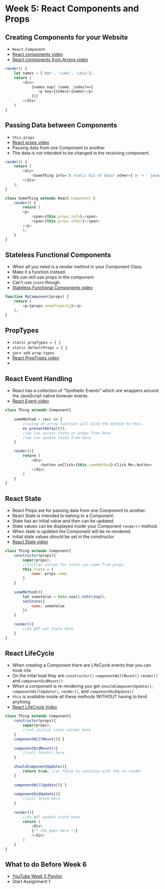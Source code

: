 # Week 5: React Components and Props

## Creating Components for your Website

- `React.Component`
- [React components video](https://www.youtube.com/watch?v=W08trP5ZkmY)
- [React components from Arrays video](https://www.youtube.com/watch?v=Nzy5Qv-XQQQ)

```javascript
render() {
    let names = ['Han', 'Luke', 'Leia'];
    return (
        <div>
            {names.map( (name, index)=>{
               <p key={index}>{name}</p>
            })}
        </div>
    )
}
```

## Passing Data between Components

- `this.props`
- [React props video](https://www.youtube.com/watch?v=-yRDaVFsvvQ)
- Passing data from one Component to another
- The data is not intended to be changed in the receiving component.

```javascript
render() {
    return (
        <div>
            <SomeThing info="A static bit of data" other={'a' + ' javascript ' + 'expression'} />
        </div>
    );
}
```

```javascript
class SomeThing extends React.Component {
    render() {
        return (
        <p>
            <span>{this.props.info}</span>
            <span>{this.props.other}</span>
        </p>
        );
    }
}
```

## Stateless Functional Components

- When all you need is a render method in your Component Class
- Make it a function instead.
- We can still use props in the component
- Can't use `state` though.
- [Stateless Functional Components video](https://www.youtube.com/watch?v=o6i48RUmCvo)

```javascript
function MyComponent(props) {
    return (
        <p>{props.someProperty}</p>
    );
}
```

## PropTypes

- `static propTypes = { }`
- `static defaultProps = { }`
- `yarn add prop-types`
- [React PropTypes video](https://www.youtube.com/watch?v=rMDzV07ylTg)
- 

## React Event Handling

- React has a collection of "Synthetic Events" which are wrappers around the JavaScript native browser events.
- [React Event video](https://www.youtube.com/watch?v=kdxB1JfTaZ4)

```javascript
class Thing extends Component{
    
    someMethod = (ev) => {
        //using an arrow function will bind the method to this.
        ev.preventDefault();
        //we can access state or props from here
        //we can update state from here
    }

    render(){
        return (
            <div>
                <button onClick={this.someMethod}>Click Me</button>
            </div>
        )
    }
}
```

## React State

- React Props are for passing data from one Component to another.
- React State is intended to belong to a Component.
- State has an initial value and then can be updated
- State values can be displayed inside your Component `render()` method.
- When state is updated the Component will be re-rendered.
- initial state values should be set in the constructor
- [React State video](https://www.youtube.com/watch?v=V8nfBvDiEA4)

```javascript
class Thing extends Component{
    constructor(props){
        super(props);
        //initial values for state can come from props
        this.state = {
            name: props.name
        }
    }
    
    someMethod(){
        let someValue = Date.now().toString();
        setState({
            name: someValue
        })
    }
    
    render(){
        //do NOT set State here
    }
}

```

## React LifeCycle

- When creating a Component there are LifeCycle events that you can hook into
- On the inital load they are `constructor()` `componentWillMount()` `render()` and `componentDidMount()`
- When a component is re-rendering you get `shouldComponentUpdate()`, `componentWillUpdate()`, `render()`, and `componentDidUpdate()`
- `this` is available inside all these methods WITHOUT having to bind anything.
- [React LifeCycle Video](https://www.youtube.com/watch?v=JYQdJWB8u5I)

```javascript
class Thing extends Component{
    constructor(props){
        super(props);
        //set initial state values here
    }
    componentWillMount(){ }
                              
    componentDidMount(){ 
        //call fetch() here
    }
                              
    shouldComponentUpdate(){ 
        return true; //or false to continue with the re-render
    }
                              
    componentWillUpdate(){ }
                              
    componentDidUpdate(){ 
        //call fetch here
    }
                              
    render(){
        //do NOT update state here
        return (
            <div>
            {/* JSX goes here */}
            </div>
        )
    }
}
```



## What to do Before Week 6

- [YouTube Week 5 Playlist](https://www.youtube.com/playlist?list=PLyuRouwmQCjkUjgXkd-GHwsZdqtJYsahS)
- Start Assignment 1
